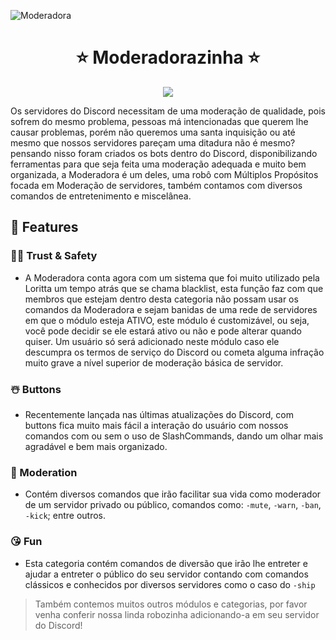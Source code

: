 ![Moderadora](https://i.imgur.com/NybGppe.png)

<h1 align="center">⭐ Moderadorazinha ⭐</h1>

<p align="center">
<a href="https://top.gg/bot/718210363014905866">
  <img src="https://top.gg/api/widget/718210363014905866.svg">
</a>
</p>

<p>Os servidores do Discord necessitam de uma moderação de qualidade, pois sofrem do mesmo problema, pessoas má intencionadas que querem lhe causar problemas, porém não queremos uma santa inquisição ou até mesmo que nossos servidores pareçam uma ditadura não é mesmo? pensando nisso foram criados os bots dentro do Discord, disponibilizando ferramentas para que seja feita uma moderação adequada e muito bem organizada, a Moderadora é um deles, uma robô com Múltiplos Propósitos focada em Moderação de servidores, também contamos com diversos comandos de entretenimento e miscelânea.</p>

## 💎 Features

### 👮‍♀️ Trust & Safety
- A Moderadora conta agora com um sistema que foi muito utilizado pela Loritta um tempo atrás que se chama blacklist, esta função faz com que membros que estejam dentro desta categoria não possam usar os comandos da Moderadora e sejam banidas de uma rede de servidores em que o módulo esteja ATIVO, este módulo é customizável, ou seja, você pode decidir se ele estará ativo ou não e pode alterar quando quiser.
  Um usuário só será adicionado neste módulo caso ele descumpra os termos de serviço do Discord ou cometa alguma infração muito grave a nível superior de moderação básica de servidor.
  
### ☃️ Buttons
- Recentemente lançada nas últimas atualizações do Discord, com buttons fica muito mais fácil a interação do usuário com nossos comandos com ou sem o uso de SlashCommands, dando um olhar mais agradável e bem mais organizado.

### 👮 Moderation
- Contém diversos comandos que irão facilitar sua vida como moderador de um servidor privado ou público, comandos como: `-mute`, `-warn`, `-ban`, `-kick`; entre outros.

### 😘 Fun
- Esta categoria contém comandos de diversão que irão lhe entreter e ajudar a entreter o público do seu servidor contando com comandos clássicos e conhecidos por diversos servidores como o caso do `-ship`

> Também contemos muitos outros módulos e categorias, por favor venha conferir nossa linda robozinha adicionando-a em seu servidor do Discord!

